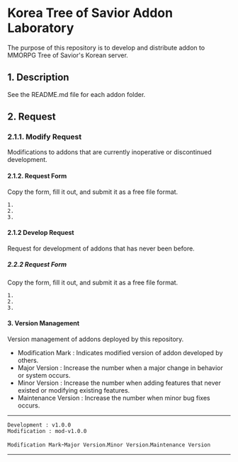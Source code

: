 # Korea Tree of Savior Addon Laboratory
The purpose of this repository is to develop and distribute addon to MMORPG Tree of Savior's Korean server.


## 1. Description
See the README.md file for each addon folder.


## 2. Request
### 2.1.1. Modify Request
Modifications to addons that are currently inoperative or discontinued development.
#### 2.1.2. Request Form
Copy the form, fill it out, and submit it as a free file format.
```
1. 
2. 
3. 
```
#### 2.1.2 Develop Request
Request for development of addons that has never been before.
##### 2.2.2 Request Form
Copy the form, fill it out, and submit it as a free file format.
```
1. 
2. 
3. 
```


#### 3. Version Management
Version management of addons deployed by this repository.
- Modification Mark : Indicates modified version of addon developed by others.
- Major Version : Increase the number when a major change in behavior or system occurs.
- Minor Version : Increase the number when adding features that never existed or modifying existing features.
- Maintenance Version :  Increase the number when minor bug fixes occurs.
*****
```
Development : v1.0.0
Modification : mod-v1.0.0
```
`Modification Mark`-`Major Version`.`Minor Version`.`Maintenance Version`
*****
